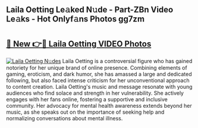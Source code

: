 ## Laila Oetting Le𝚊ked N𝚞de - Part-ZBn Video Le𝚊ks - Hot Onlyf𝚊ns Photos gg7zm

# <h2><a href="http://ab89369.deff.icu/?id=Laila+Oetting">🔗 New 👉🔴 Laila Oetting VIDEO Photos</a></h2>

[![Laila Oetting N𝚞des](https://i.imgur.com/rIISA9y.gif)](http://ab89369.deff.icu/?id=Laila+Oetting)
Laila Oetting is a controversial figure who has gained notoriety for her unique brand of online presence. Combining elements of gaming, eroticism, and dark humor, she has amassed a large and dedicated following, but also faced intense criticism for her unconventional approach to content creation. Laila Oetting's music and message resonate with young audiences who find solace and strength in her vulnerability. She actively engages with her fans online, fostering a supportive and inclusive community. Her advocacy for mental health awareness extends beyond her music, as she speaks out on the importance of seeking help and normalizing conversations about mental illness.
